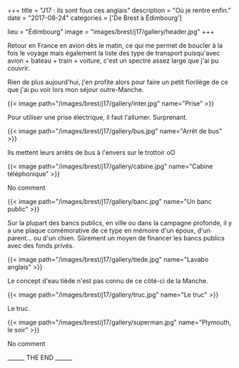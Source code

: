 +++
title = "J17 : ils sont fous ces anglais"
description = "Où je rentre enfin."
date = "2017-08-24"
categories = ['De Brest à Édimbourg']

lieu = "Édimbourg"
image = "images/brest/j17/gallery/header.jpg"
+++

Retour en France en avion dès le matin, ce qui me permet de boucler à la fois le voyage mais également la liste des type de transport puisqu'avec avion + bateau + train + voiture, c'est un spectre assez large que j'ai pu couvrir.

Rien de plus aujourd'hui, j'en profite alors pour faire un petit florilège de ce que j'ai pu voir lors mon séjour outre-Manche.


{{< image path="/images/brest/j17/gallery/inter.jpg" name="Prise" >}}

Pour utiliser une prise électrique, il faut l'allumer. Surprenant.

{{< image path="/images/brest/j17/gallery/bus.jpg" name="Arrêt de bus" >}}

Ils mettent leurs arrêts de bus à l'envers sur le trottoir oO

{{< image path="/images/brest/j17/gallery/cabine.jpg" name="Cabine téléphonique" >}}

No comment

{{< image path="/images/brest/j17/gallery/banc.jpg" name="Un banc public" >}}

Sur la plupart des bancs publics, en ville ou dans la campagne profonde, il y a une plaque comémorative de ce type en mémoire d'un époux, d'un parent... ou d'un chien. Sûrement un moyen de financer les bancs publics avec des fonds privés.

{{< image path="/images/brest/j17/gallery/tiede.jpg" name="Lavabo anglais" >}}

Le concept d'eau tiède n'est pas connu de ce côté-ci de la Manche.

{{< image path="/images/brest/j17/gallery/truc.jpg" name="Le truc" >}}

Le truc.

{{< image path="/images/brest/j17/gallery/superman.jpg" name="Plymouth, le soir" >}}

No comment





______ THE END ______
